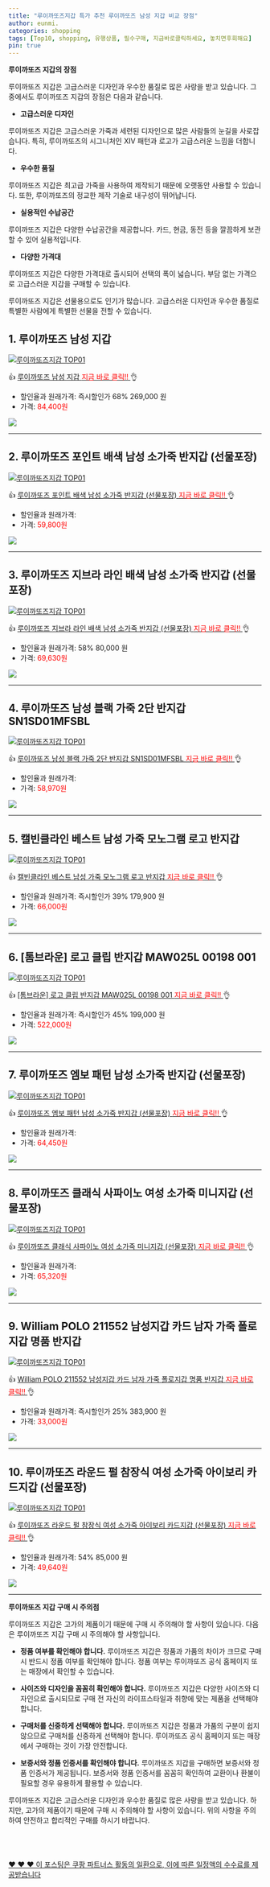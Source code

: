 ```yaml
---
title: "루이까또즈지갑 특가 추천 루이까또즈 남성 지갑 비교 장점"
author: eunmi.
categories: shopping
tags: [Top10, shopping, 유행상품, 필수구매, 지금바로클릭하세요, 놓치면후회해요]
pin: true
---
```

**루이까또즈 지갑의 장점**

루이까또즈 지갑은 고급스러운 디자인과 우수한 품질로 많은 사랑을 받고 있습니다. 그 중에서도 루이까또즈 지갑의 장점은 다음과 같습니다.

* **고급스러운 디자인**

루이까또즈 지갑은 고급스러운 가죽과 세련된 디자인으로 많은 사람들의 눈길을 사로잡습니다. 특히, 루이까또즈의 시그니처인 XIV 패턴과 로고가 고급스러운 느낌을 더합니다.

* **우수한 품질**

루이까또즈 지갑은 최고급 가죽을 사용하여 제작되기 때문에 오랫동안 사용할 수 있습니다. 또한, 루이까또즈의 정교한 제작 기술로 내구성이 뛰어납니다.

* **실용적인 수납공간**

루이까또즈 지갑은 다양한 수납공간을 제공합니다. 카드, 현금, 동전 등을 깔끔하게 보관할 수 있어 실용적입니다.

* **다양한 가격대**

루이까또즈 지갑은 다양한 가격대로 출시되어 선택의 폭이 넓습니다. 부담 없는 가격으로 고급스러운 지갑을 구매할 수 있습니다.

루이까또즈 지갑은 선물용으로도 인기가 많습니다. 고급스러운 디자인과 우수한 품질로 특별한 사람에게 특별한 선물을 전할 수 있습니다.

   

## 1. 루이까또즈 남성 지갑

[![루이까또즈지갑 TOP01](https://thumbnail7.coupangcdn.com/thumbnails/remote/230x230ex/image/vendor_inventory/370b/36357a9892bed93afa4173dd94a6ffb69dd082362510b672f5df7beca313.png)](https://link.coupang.com/re/AFFSDP?lptag=AF3617701&subid=GithubCoopas&pageKey=7422601924&traceid=V0-153&itemId=19258393156&vendorItemId=86373887976)


👍 [루이까또즈 남성 지갑 <font color=red> 지금 바로 클릭!! </font> ](https://link.coupang.com/re/AFFSDP?lptag=AF3617701&subid=GithubCoopas&pageKey=7422601924&traceid=V0-153&itemId=19258393156&vendorItemId=86373887976) 👌 


- 할인율과 원래가격: 즉시할인가 68%  269,000   원
- 가격: <span style='color:red'>84,400원</span>

[![](/discount_price.png)](https://link.coupang.com/re/AFFSDP?lptag=AF3617701&subid=GithubCoopas&pageKey=7422601924&traceid=V0-153&itemId=19258393156&vendorItemId=86373887976)

---


   

## 2. 루이까또즈 포인트 배색 남성 소가죽 반지갑 (선물포장)

[![루이까또즈지갑 TOP01](https://thumbnail10.coupangcdn.com/thumbnails/remote/230x230ex/image/vendor_inventory/fd61/8fdbf655daf32fef3b2edb80c0a8bd9395902f22b791e1e32fe5570f52e6.png)](https://link.coupang.com/re/AFFSDP?lptag=AF3617701&subid=GithubCoopas&pageKey=7534518473&traceid=V0-153&itemId=19791579874&vendorItemId=86635792328)


👍 [루이까또즈 포인트 배색 남성 소가죽 반지갑 (선물포장) <font color=red> 지금 바로 클릭!! </font> ](https://link.coupang.com/re/AFFSDP?lptag=AF3617701&subid=GithubCoopas&pageKey=7534518473&traceid=V0-153&itemId=19791579874&vendorItemId=86635792328) 👌 


- 할인율과 원래가격: 
- 가격: <span style='color:red'>59,800원</span>

[![](/discount_price.png)](https://link.coupang.com/re/AFFSDP?lptag=AF3617701&subid=GithubCoopas&pageKey=7534518473&traceid=V0-153&itemId=19791579874&vendorItemId=86635792328)

---


   

## 3. 루이까또즈 지브라 라인 배색 남성 소가죽 반지갑 (선물포장)

[![루이까또즈지갑 TOP01](https://thumbnail6.coupangcdn.com/thumbnails/remote/230x230ex/image/vendor_inventory/21c3/149f6a0ea0fe1b4cd9577ce0b59af3bb22a6b437f53a5153f926b7e8ecad.png)](https://link.coupang.com/re/AFFSDP?lptag=AF3617701&subid=GithubCoopas&pageKey=7432634708&traceid=V0-153&itemId=19307650928&vendorItemId=86491511974)


👍 [루이까또즈 지브라 라인 배색 남성 소가죽 반지갑 (선물포장) <font color=red> 지금 바로 클릭!! </font> ](https://link.coupang.com/re/AFFSDP?lptag=AF3617701&subid=GithubCoopas&pageKey=7432634708&traceid=V0-153&itemId=19307650928&vendorItemId=86491511974) 👌 


- 할인율과 원래가격: 58%  80,000   원
- 가격: <span style='color:red'>69,630원</span>

[![](/discount_price.png)](https://link.coupang.com/re/AFFSDP?lptag=AF3617701&subid=GithubCoopas&pageKey=7432634708&traceid=V0-153&itemId=19307650928&vendorItemId=86491511974)

---


   

## 4. 루이까또즈 남성 블랙 가죽 2단 반지갑 SN1SD01MFSBL

[![루이까또즈지갑 TOP01](https://thumbnail6.coupangcdn.com/thumbnails/remote/230x230ex/image/vendor_inventory/7c19/4d4c925870fb28a7af3e79123cbb3c924f2445d2ba0552f72324c2fb87fa.png)](https://link.coupang.com/re/AFFSDP?lptag=AF3617701&subid=GithubCoopas&pageKey=7376672515&traceid=V0-153&itemId=19040830981&vendorItemId=86164547551)


👍 [루이까또즈 남성 블랙 가죽 2단 반지갑 SN1SD01MFSBL <font color=red> 지금 바로 클릭!! </font> ](https://link.coupang.com/re/AFFSDP?lptag=AF3617701&subid=GithubCoopas&pageKey=7376672515&traceid=V0-153&itemId=19040830981&vendorItemId=86164547551) 👌 


- 할인율과 원래가격: 
- 가격: <span style='color:red'>58,970원</span>

[![](/discount_price.png)](https://link.coupang.com/re/AFFSDP?lptag=AF3617701&subid=GithubCoopas&pageKey=7376672515&traceid=V0-153&itemId=19040830981&vendorItemId=86164547551)

---


   

## 5. 캘빈클라인 베스트 남성 가죽 모노그램 로고 반지갑

[![루이까또즈지갑 TOP01](https://thumbnail7.coupangcdn.com/thumbnails/remote/230x230ex/image/vendor_inventory/e56c/2a33261143cedf865ff6b49fa73b385090bb4d29cfda3caadf4d3667e1fc.png)](https://link.coupang.com/re/AFFSDP?lptag=AF3617701&subid=GithubCoopas&pageKey=7442465785&traceid=V0-153&itemId=19356101048&vendorItemId=86469202153)


👍 [캘빈클라인 베스트 남성 가죽 모노그램 로고 반지갑 <font color=red> 지금 바로 클릭!! </font> ](https://link.coupang.com/re/AFFSDP?lptag=AF3617701&subid=GithubCoopas&pageKey=7442465785&traceid=V0-153&itemId=19356101048&vendorItemId=86469202153) 👌 


- 할인율과 원래가격: 즉시할인가 39%  179,900   원
- 가격: <span style='color:red'>66,000원</span>

[![](/discount_price.png)](https://link.coupang.com/re/AFFSDP?lptag=AF3617701&subid=GithubCoopas&pageKey=7442465785&traceid=V0-153&itemId=19356101048&vendorItemId=86469202153)

---


   

## 6. [톰브라운] 로고 클립 반지갑 MAW025L 00198 001

[![루이까또즈지갑 TOP01](https://thumbnail9.coupangcdn.com/thumbnails/remote/230x230ex/image/vendor_inventory/c1fb/889e533732dc5bb632d50f0af27c0520aff02d3be07f7642d8bc1af92d37.jpg)](https://link.coupang.com/re/AFFSDP?lptag=AF3617701&subid=GithubCoopas&pageKey=7028466661&traceid=V0-153&itemId=17336837945&vendorItemId=85782824939)


👍 [[톰브라운] 로고 클립 반지갑 MAW025L 00198 001 <font color=red> 지금 바로 클릭!! </font> ](https://link.coupang.com/re/AFFSDP?lptag=AF3617701&subid=GithubCoopas&pageKey=7028466661&traceid=V0-153&itemId=17336837945&vendorItemId=85782824939) 👌 


- 할인율과 원래가격: 즉시할인가 45%  199,000   원
- 가격: <span style='color:red'>522,000원</span>

[![](/discount_price.png)](https://link.coupang.com/re/AFFSDP?lptag=AF3617701&subid=GithubCoopas&pageKey=7028466661&traceid=V0-153&itemId=17336837945&vendorItemId=85782824939)

---


   

## 7. 루이까또즈 엠보 패턴 남성 소가죽 반지갑 (선물포장)

[![루이까또즈지갑 TOP01](https://thumbnail10.coupangcdn.com/thumbnails/remote/230x230ex/image/vendor_inventory/db51/594f2c68c6f07333c3b471c655295d021a0540208cea8f31653a7e526308.png)](https://link.coupang.com/re/AFFSDP?lptag=AF3617701&subid=GithubCoopas&pageKey=7432619553&traceid=V0-153&itemId=19307582546&vendorItemId=86491450143)


👍 [루이까또즈 엠보 패턴 남성 소가죽 반지갑 (선물포장) <font color=red> 지금 바로 클릭!! </font> ](https://link.coupang.com/re/AFFSDP?lptag=AF3617701&subid=GithubCoopas&pageKey=7432619553&traceid=V0-153&itemId=19307582546&vendorItemId=86491450143) 👌 


- 할인율과 원래가격: 
- 가격: <span style='color:red'>64,450원</span>

[![](/discount_price.png)](https://link.coupang.com/re/AFFSDP?lptag=AF3617701&subid=GithubCoopas&pageKey=7432619553&traceid=V0-153&itemId=19307582546&vendorItemId=86491450143)

---


   

## 8. 루이까또즈 클래식 사파이노 여성 소가죽 미니지갑 (선물포장)

[![루이까또즈지갑 TOP01](https://thumbnail8.coupangcdn.com/thumbnails/remote/230x230ex/image/vendor_inventory/fb49/f4c9e143df84d8c9a2f2ca6ec799ab86aaef2d41050ec24b4f2ac4006dee.png)](https://link.coupang.com/re/AFFSDP?lptag=AF3617701&subid=GithubCoopas&pageKey=7533107368&traceid=V0-153&itemId=19784781137&vendorItemId=86422238596)


👍 [루이까또즈 클래식 사파이노 여성 소가죽 미니지갑 (선물포장) <font color=red> 지금 바로 클릭!! </font> ](https://link.coupang.com/re/AFFSDP?lptag=AF3617701&subid=GithubCoopas&pageKey=7533107368&traceid=V0-153&itemId=19784781137&vendorItemId=86422238596) 👌 


- 할인율과 원래가격: 
- 가격: <span style='color:red'>65,320원</span>

[![](/discount_price.png)](https://link.coupang.com/re/AFFSDP?lptag=AF3617701&subid=GithubCoopas&pageKey=7533107368&traceid=V0-153&itemId=19784781137&vendorItemId=86422238596)

---


   

## 9. William POLO 211552 남성지갑 카드 남자 가죽 폴로지갑 명품 반지갑

[![루이까또즈지갑 TOP01](https://thumbnail6.coupangcdn.com/thumbnails/remote/230x230ex/image/vendor_inventory/1a55/6d9cb2d4fd804734dc972339f39734d585bf7e2e3031d46f3860521c7f2d.jpg)](https://link.coupang.com/re/AFFSDP?lptag=AF3617701&subid=GithubCoopas&pageKey=7077362084&traceid=V0-153&itemId=17595067490&vendorItemId=84761437374)


👍 [William POLO 211552 남성지갑 카드 남자 가죽 폴로지갑 명품 반지갑 <font color=red> 지금 바로 클릭!! </font> ](https://link.coupang.com/re/AFFSDP?lptag=AF3617701&subid=GithubCoopas&pageKey=7077362084&traceid=V0-153&itemId=17595067490&vendorItemId=84761437374) 👌 


- 할인율과 원래가격: 즉시할인가 25%  383,900   원
- 가격: <span style='color:red'>33,000원</span>

[![](/discount_price.png)](https://link.coupang.com/re/AFFSDP?lptag=AF3617701&subid=GithubCoopas&pageKey=7077362084&traceid=V0-153&itemId=17595067490&vendorItemId=84761437374)

---


   

## 10. 루이까또즈 라운드 펄 참장식 여성 소가죽 아이보리 카드지갑 (선물포장)

[![루이까또즈지갑 TOP01](https://thumbnail9.coupangcdn.com/thumbnails/remote/230x230ex/image/vendor_inventory/1dc0/e2edf357f4ad926fece52d5a127e480da758d3b59902da092a44f806ca66.jpg)](https://link.coupang.com/re/AFFSDP?lptag=AF3617701&subid=GithubCoopas&pageKey=7502045396&traceid=V0-153&itemId=19640006422&vendorItemId=86746238119)


👍 [루이까또즈 라운드 펄 참장식 여성 소가죽 아이보리 카드지갑 (선물포장) <font color=red> 지금 바로 클릭!! </font> ](https://link.coupang.com/re/AFFSDP?lptag=AF3617701&subid=GithubCoopas&pageKey=7502045396&traceid=V0-153&itemId=19640006422&vendorItemId=86746238119) 👌 


- 할인율과 원래가격: 54%  85,000   원
- 가격: <span style='color:red'>49,640원</span>

[![](/discount_price.png)](https://link.coupang.com/re/AFFSDP?lptag=AF3617701&subid=GithubCoopas&pageKey=7502045396&traceid=V0-153&itemId=19640006422&vendorItemId=86746238119)

---
**루이까또즈 지갑 구매 시 주의점**

루이까또즈 지갑은 고가의 제품이기 때문에 구매 시 주의해야 할 사항이 있습니다. 다음은 루이까또즈 지갑 구매 시 주의해야 할 사항입니다.

* **정품 여부를 확인해야 합니다.** 루이까또즈 지갑은 정품과 가품의 차이가 크므로 구매 시 반드시 정품 여부를 확인해야 합니다. 정품 여부는 루이까또즈 공식 홈페이지 또는 매장에서 확인할 수 있습니다.

* **사이즈와 디자인을 꼼꼼히 확인해야 합니다.** 루이까또즈 지갑은 다양한 사이즈와 디자인으로 출시되므로 구매 전 자신의 라이프스타일과 취향에 맞는 제품을 선택해야 합니다.

* **구매처를 신중하게 선택해야 합니다.** 루이까또즈 지갑은 정품과 가품의 구분이 쉽지 않으므로 구매처를 신중하게 선택해야 합니다. 루이까또즈 공식 홈페이지 또는 매장에서 구매하는 것이 가장 안전합니다.

* **보증서와 정품 인증서를 확인해야 합니다.** 루이까또즈 지갑을 구매하면 보증서와 정품 인증서가 제공됩니다. 보증서와 정품 인증서를 꼼꼼히 확인하여 교환이나 환불이 필요할 경우 유용하게 활용할 수 있습니다.

루이까또즈 지갑은 고급스러운 디자인과 우수한 품질로 많은 사랑을 받고 있습니다. 하지만, 고가의 제품이기 때문에 구매 시 주의해야 할 사항이 있습니다. 위의 사항을 주의하여 안전하고 합리적인 구매를 하시기 바랍니다.<br><br><br><br><br> [ ❤ ❤ ❤ 이 포스팅은 쿠팡 파트너스 활동의 일환으로, 이에 따른 일정액의 수수료를 제공받습니다](https://link.coupang.com/a/bcEFyh)